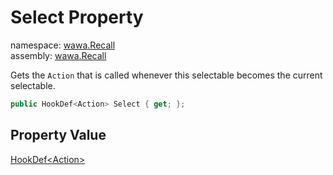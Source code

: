 # Select Property

namespace: [wawa\.Recall](../../wawa.Recall.md)<br />
assembly: [wawa\.Recall](../../../wawa.Recall.md)

Gets the `Action` that is called whenever this selectable becomes the current selectable\.

```csharp
public HookDef<Action> Select { get; };
```

## Property Value

[HookDef\<Action\>](../../../wawa.Recall/wawa.Recall/HookDef\`1.md)

